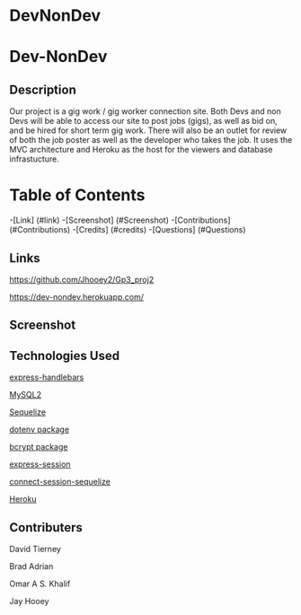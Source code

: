 # DevNonDev

# Dev-NonDev

## Description

Our project is a gig work / gig worker connection site. Both Devs and non Devs will be able to access our site to post jobs (gigs), as well as bid on, and be hired for short term gig work. There will also be an outlet for review of both the job poster as well as the developer who takes the job. It uses the MVC architecture and Heroku as the host for the viewers and database infrastucture.

# Table of Contents

-[Link] (#link)
-[Screenshot] (#Screenshot)
-[Contributions] (#Contributions)
-[Credits] (#credits)
-[Questions] (#Questions)

## Links

https://github.com/Jhooey2/Gp3_proj2

https://dev-nondev.herokuapp.com/



## Screenshot

## Technologies Used

[express-handlebars](https://www.npmjs.com/package/express-handlebars)

[MySQL2](https://www.npmjs.com/package/mysql2)

[Sequelize](https://www.npmjs.com/package/sequelize)

[dotenv package](https://www.npmjs.com/package/dotenv)

[bcrypt package](https://www.npmjs.com/package/bcrypt)

[express-session](https://www.npmjs.com/package/express-session)

[connect-session-sequelize](https://www.npmjs.com/package/connect-session-sequelize)

[Heroku](https://www.heroku.com/)


## Contributers

David Tierney

Brad Adrian

Omar A S. Khalif

Jay Hooey


